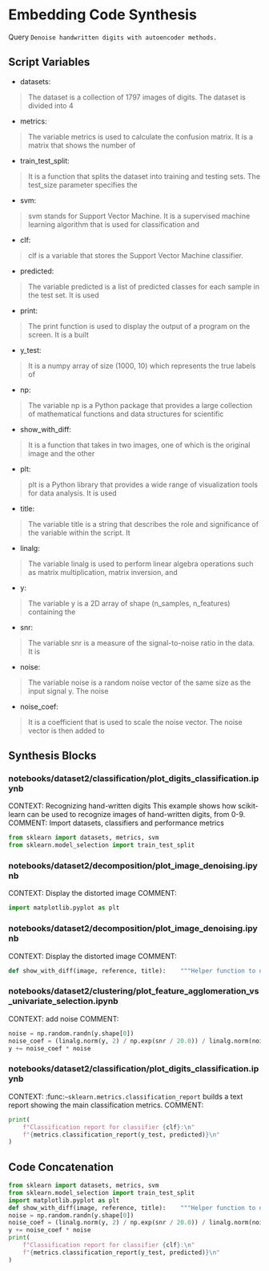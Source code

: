 # Embedding Code Synthesis
Query `Denoise handwritten digits with autoencoder methods.`
## Script Variables
- datasets:<br>
>The dataset is a collection of 1797 images of digits. The dataset is divided into 4
- metrics:<br>
>The variable metrics is used to calculate the confusion matrix. It is a matrix that shows the number of
- train_test_split:<br>
>It is a function that splits the dataset into training and testing sets. The test_size parameter specifies the
- svm:<br>
>svm stands for Support Vector Machine. It is a supervised machine learning algorithm that is used for classification and
- clf:<br>
>clf is a variable that stores the Support Vector Machine classifier.
- predicted:<br>
>The variable predicted is a list of predicted classes for each sample in the test set. It is used
- print:<br>
>The print function is used to display the output of a program on the screen. It is a built
- y_test:<br>
>It is a numpy array of size (1000, 10) which represents the true labels of
- np:<br>
>The variable np is a Python package that provides a large collection of mathematical functions and data structures for scientific
- show_with_diff:<br>
>It is a function that takes in two images, one of which is the original image and the other
- plt:<br>
>plt is a Python library that provides a wide range of visualization tools for data analysis. It is used
- title:<br>
>The variable title is a string that describes the role and significance of the variable within the script. It
- linalg:<br>
>The variable linalg is used to perform linear algebra operations such as matrix multiplication, matrix inversion, and
- y:<br>
>The variable y is a 2D array of shape (n_samples, n_features) containing the
- snr:<br>
>The variable snr is a measure of the signal-to-noise ratio in the data. It is
- noise:<br>
>The variable noise is a random noise vector of the same size as the input signal y. The noise
- noise_coef:<br>
>It is a coefficient that is used to scale the noise vector. The noise vector is then added to
## Synthesis Blocks
### notebooks/dataset2/classification/plot_digits_classification.ipynb
CONTEXT:   Recognizing hand-written digits  This example shows how scikit-learn can be used to recognize images of hand-written digits, from 0-9.
COMMENT: Import datasets, classifiers and performance metrics
```python
from sklearn import datasets, metrics, svm
from sklearn.model_selection import train_test_split
```

### notebooks/dataset2/decomposition/plot_image_denoising.ipynb
CONTEXT:  Display the distorted image   COMMENT:
```python
import matplotlib.pyplot as plt
```

### notebooks/dataset2/decomposition/plot_image_denoising.ipynb
CONTEXT:  Display the distorted image   COMMENT:
```python
def show_with_diff(image, reference, title):    """Helper function to display denoising"""    plt.figure(figsize=(5, 3.3))    plt.subplot(1, 2, 1)    plt.title("Image")    plt.imshow(image, vmin=0, vmax=1, cmap=plt.cm.gray, interpolation="nearest")    plt.xticks(())    plt.yticks(())    plt.subplot(1, 2, 2)    difference = image - reference    plt.title("Difference (norm: %.2f)" % np.sqrt(np.sum(difference**2)))    plt.imshow(        difference, vmin=-0.5, vmax=0.5, cmap=plt.cm.PuOr, interpolation="nearest"    )    plt.xticks(())    plt.yticks(())    plt.suptitle(title, size=16)    plt.subplots_adjust(0.02, 0.02, 0.98, 0.79, 0.02, 0.2)
```

### notebooks/dataset2/clustering/plot_feature_agglomeration_vs_univariate_selection.ipynb
CONTEXT: add noise   COMMENT:
```python
noise = np.random.randn(y.shape[0])
noise_coef = (linalg.norm(y, 2) / np.exp(snr / 20.0)) / linalg.norm(noise, 2)
y += noise_coef * noise
```

### notebooks/dataset2/classification/plot_digits_classification.ipynb
CONTEXT: :func:`~sklearn.metrics.classification_report` builds a text report showing the main classification metrics.   COMMENT:
```python
print(
    f"Classification report for classifier {clf}:\n"
    f"{metrics.classification_report(y_test, predicted)}\n"
)
```

## Code Concatenation
```python
from sklearn import datasets, metrics, svm
from sklearn.model_selection import train_test_split
import matplotlib.pyplot as plt
def show_with_diff(image, reference, title):    """Helper function to display denoising"""    plt.figure(figsize=(5, 3.3))    plt.subplot(1, 2, 1)    plt.title("Image")    plt.imshow(image, vmin=0, vmax=1, cmap=plt.cm.gray, interpolation="nearest")    plt.xticks(())    plt.yticks(())    plt.subplot(1, 2, 2)    difference = image - reference    plt.title("Difference (norm: %.2f)" % np.sqrt(np.sum(difference**2)))    plt.imshow(        difference, vmin=-0.5, vmax=0.5, cmap=plt.cm.PuOr, interpolation="nearest"    )    plt.xticks(())    plt.yticks(())    plt.suptitle(title, size=16)    plt.subplots_adjust(0.02, 0.02, 0.98, 0.79, 0.02, 0.2)
noise = np.random.randn(y.shape[0])
noise_coef = (linalg.norm(y, 2) / np.exp(snr / 20.0)) / linalg.norm(noise, 2)
y += noise_coef * noise
print(
    f"Classification report for classifier {clf}:\n"
    f"{metrics.classification_report(y_test, predicted)}\n"
)
```
